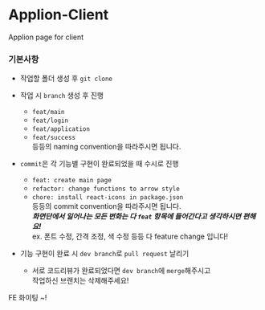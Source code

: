 # Applion-Client

Applion page for client

### 기본사항

- 작업할 폴더 생성 후 `git clone`

- 작업 시 `branch` 생성 후 진행

  - `feat/main`
  - `feat/login`
  - `feat/application`
  - `feat/success`<br>
    등등의 naming convention을 따라주시면 됩니다.

- `commit`은 각 기능별 구현이 완료되었을 때 수시로 진행

  - `feat: create main page`
  - `refactor: change functions to arrow style`
  - `chore: install react-icons in package.json` <br>
    등등의 commit convention을 따라주시면 됩니다.<br>
    **_화면단에서 일어나는 모든 변화는 다 `feat` 항목에 들어간다고 생각하시면 편해요!_**<br>
    ex. 폰트 수정, 간격 조정, 색 수정 등등 다 feature change 입니다!

- 기능 구현이 완료 시 `dev branch`로 `pull request` 날리기
  - 서로 코드리뷰가 완료되었다면 `dev branch`에 `merge`해주시고<br>
    작업하신 브랜치는 삭제해주세요!

FE 화이팅 ~!
